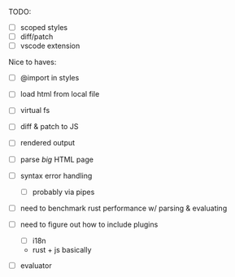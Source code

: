 TODO:

- [ ] scoped styles
- [ ] diff/patch
- [ ] vscode extension

Nice to haves:

- [ ] @import in styles

- [ ] load html from local file
- [ ] virtual fs
- [ ] diff & patch to JS
- [ ] rendered output
- [ ] parse _big_ HTML page
- [ ] syntax error handling
  - [ ] probably via pipes


- [ ] need to benchmark rust performance w/ parsing & evaluating 
- [ ] need to figure out how to include plugins
  - [ ] i18n
  - rust + js basically
- [ ] evaluator